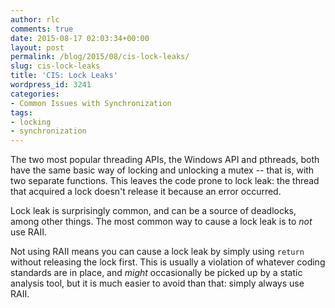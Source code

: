 ```yaml
---
author: rlc
comments: true
date: 2015-08-17 02:03:34+00:00
layout: post
permalink: /blog/2015/08/cis-lock-leaks/
slug: cis-lock-leaks
title: 'CIS: Lock Leaks'
wordpress_id: 3241
categories:
- Common Issues with Synchronization
tags:
- locking
- synchronization
---
```


The two most popular threading APIs, the Windows API and pthreads, both have the same basic way of locking and unlocking a mutex -- that is, with two separate functions. This leaves the code prone to lock leak: the thread that acquired a lock doesn't release it because an error occurred.

<!--more-->

Lock leak is surprisingly common, and can be a source of deadlocks, among other things. The most common way to cause a lock leak is to _not_ use RAII.

Not using RAII means you can cause a lock leak by simply using `return` without releasing the lock first. This is usually a violation of whatever coding standards are in place, and _might_ occasionally be picked up by a static analysis tool, but it is much easier to avoid than that: simply always use RAII.


